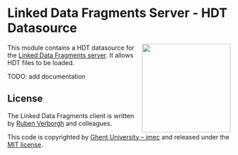 # Linked Data Fragments Server - HDT Datasource
<img src="http://linkeddatafragments.org/images/logo.svg" width="200" align="right" alt="" />

This module contains a HDT datasource for the [Linked Data Fragments server](https://github.com/LinkedDataFragments/Server.js).
It allows HDT files to be loaded.

TODO: add documentation

## License
The Linked Data Fragments client is written by [Ruben Verborgh](http://ruben.verborgh.org/) and colleagues.

This code is copyrighted by [Ghent University – imec](http://idlab.ugent.be/)
and released under the [MIT license](http://opensource.org/licenses/MIT).
